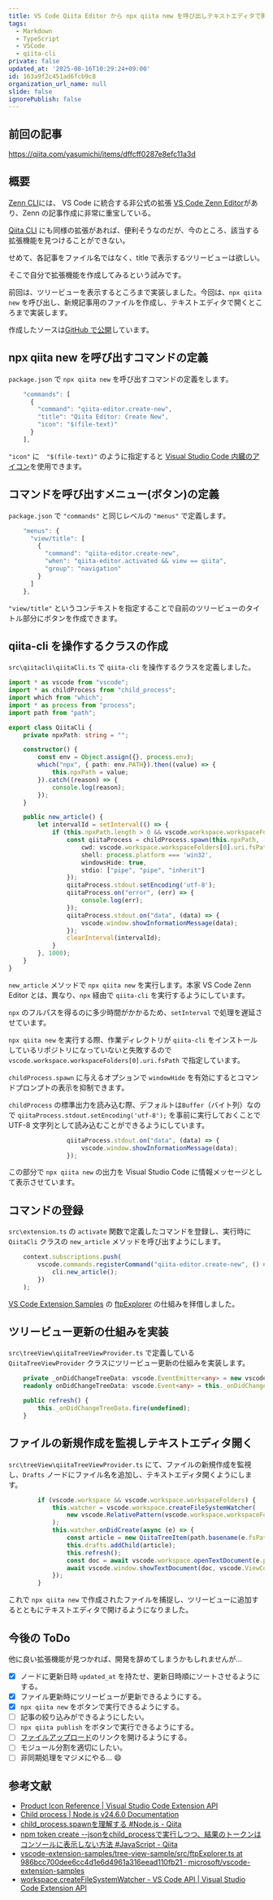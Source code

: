```yaml
---
title: VS Code Qiita Editor から npx qiita new を呼び出しテキストエディタで開くまで
tags:
  - Markdown
  - TypeScript
  - VSCode
  - qiita-cli
private: false
updated_at: '2025-08-16T10:29:24+09:00'
id: 163a9f2c451ad6fcb9c8
organization_url_name: null
slide: false
ignorePublish: false
---
```

## 前回の記事

https://qiita.com/yasumichi/items/dffcff0287e8efc11a3d

## 概要

[Zenn CLI](https://zenn.dev/zenn/articles/install-zenn-cli)には、 VS Code に統合する非公式の拡張 [VS Code Zenn Editor](https://marketplace.visualstudio.com/items?itemName=negokaz.zenn-editor)があり、Zenn の記事作成に非常に重宝している。

[Qiita CLI](https://qiita.com/Qiita/items/666e190490d0af90a92b) にも同様の拡張があれば、便利そうなのだが、今のところ、該当する拡張機能を見つけることができない。

せめて、各記事をファイル名ではなく、title で表示するツリービューは欲しい。

そこで自分で拡張機能を作成してみるという試みです。

前回は、ツリービューを表示するところまで実装しました。今回は、`npx qiita new` を呼び出し、新規記事用のファイルを作成し、テキストエディタで開くところまで実装します。

作成したソースは[GitHub で公開](https://github.com/yasumichi/vscode-qiita-editor)しています。

## npx qiita new を呼び出すコマンドの定義

`package.json` で `npx qiita new` を呼び出すコマンドの定義をします。

```ts
    "commands": [
      {
        "command": "qiita-editor.create-new",
        "title": "Qiita Editor: Create New",
        "icon": "$(file-text)"
      }
    ],
```

`"icon"` に　`"$(file-text)"` のように指定すると [Visual Studio Code 内臓のアイコン](https://code.visualstudio.com/api/references/icons-in-labels)を使用できます。

## コマンドを呼び出すメニュー(ボタン)の定義

`package.json` で `"commands"` と同じレベルの `"menus"` で定義します。

```ts
    "menus": {
      "view/title": [
        {
          "command": "qiita-editor.create-new",
          "when": "qiita-editor.activated && view == qiita",
          "group": "navigation"
        }
      ]
    },
```

`"view/title"` というコンテキストを指定することで自前のツリービューのタイトル部分にボタンを作成できます。

## qiita-cli を操作するクラスの作成

`src\qiitacli\qiitaCli.ts` で `qiita-cli` を操作するクラスを定義しました。

```ts
import * as vscode from "vscode";
import * as childProcess from "child_process";
import which from "which";
import * as process from "process";
import path from "path";

export class QiitaCli {
    private npxPath: string = "";

    constructor() {
        const env = Object.assign({}, process.env);
        which("npx", { path: env.PATH}).then((value) => {
            this.npxPath = value;
        }).catch((reason) => {
            console.log(reason);
        });       
    }

    public new_article() {
        let intervalId = setInterval(() => {
            if (this.npxPath.length > 0 && vscode.workspace.workspaceFolders) {
                const qiitaProcess = childProcess.spawn(this.npxPath, ["qiita", "new"], {
                    cwd: vscode.workspace.workspaceFolders[0].uri.fsPath,
                    shell: process.platform === 'win32',
                    windowsHide: true,
                    stdio: ["pipe", "pipe", "inherit"]
                });
                qiitaProcess.stdout.setEncoding('utf-8');
                qiitaProcess.on("error", (err) => {
                    console.log(err);
                });
                qiitaProcess.stdout.on("data", (data) => {
                    vscode.window.showInformationMessage(data);
                });
                clearInterval(intervalId);
            }
        }, 1000);
    }
}
```

`new_article` メソッドで `npx qiita new` を実行します。本家 VS Code Zenn Editor とは、異なり、`npx` 経由で `qiita-cli` を実行するようにしています。

`npx` のフルパスを得るのに多少時間がかかるため、`setInterval` で処理を遅延させています。

`npx qiita new` を実行する際、作業ディレクトリが `qiita-cli` をインストールしているリポジトリになっていないと失敗するので `vscode.workspace.workspaceFolders[0].uri.fsPath` で指定しています。

`childProcess.spawn` に与えるオプションで `windowHide` を有効にするとコマンドプロンプトの表示を抑制できます。

`childProcess` の標準出力を読み込む際、デフォルトは`Buffer`（バイト列）なので `qiitaProcess.stdout.setEncoding('utf-8');` を事前に実行しておくことで UTF-8 文字列として読み込むことができるようにしています。

```ts
                qiitaProcess.stdout.on("data", (data) => {
                    vscode.window.showInformationMessage(data);
                });
```

この部分で `npx qiita new` の出力を Visual Studio Code に情報メッセージとして表示させています。

## コマンドの登録

`src\extension.ts` の `activate` 関数で定義したコマンドを登録し、実行時に `QiitaCli` クラスの `new_article` メソッドを呼び出すようにします。

```ts
	context.subscriptions.push(
		vscode.commands.registerCommand("qiita-editor.create-new", () => {
			cli.new_article();
		})
	);
```

[VS Code Extension Samples](https://github.com/microsoft/vscode-extension-samples/tree/main) の [ftpExplorer](https://github.com/microsoft/vscode-extension-samples/blob/986bcc700dee6cc4d1e6d4961a316eead110fb21/tree-view-sample/src/ftpExplorer.ts) の仕組みを拝借しました。

## ツリービュー更新の仕組みを実装

`src\treeView\qiitaTreeViewProvider.ts` で定義している `QiitaTreeViewProvider` クラスにツリービュー更新の仕組みを実装します。

```ts
    private _onDidChangeTreeData: vscode.EventEmitter<any> = new vscode.EventEmitter<any>();
    readonly onDidChangeTreeData: vscode.Event<any> = this._onDidChangeTreeData.event;

    public refresh() {
        this._onDidChangeTreeData.fire(undefined);
    }
```

## ファイルの新規作成を監視しテキストエディタ開く

`src\treeView\qiitaTreeViewProvider.ts` にて、ファイルの新規作成を監視し、`Drafts` ノードにファイル名を追加し、テキストエディタ開くようにします。

```ts
        if (vscode.workspace && vscode.workspace.workspaceFolders) {
            this.watcher = vscode.workspace.createFileSystemWatcher(
                new vscode.RelativePattern(vscode.workspace.workspaceFolders[0], "public/*.md")
            );
            this.watcher.onDidCreate(async (e) => {
                const article = new QiitaTreeItem(path.basename(e.fsPath) , e.path);
                this.drafts.addChild(article);
                this.refresh();
                const doc = await vscode.workspace.openTextDocument(e.path);
                await vscode.window.showTextDocument(doc, vscode.ViewColumn.One, true); 
            });
        }
```

これで `npx qiita new` で作成されたファイルを捕捉し、ツリービューに追加するとともにテキストエディタで開けるようになりました。

## 今後の ToDo

他に良い拡張機能が見つかれば、開発を辞めてしまうかもしれませんが…

- [x] ノードに更新日時 `updated_at` を持たせ、更新日時順にソートさせるようにする。
- [x] ファイル更新時にツリービューが更新できるようにする。
- [x] `npx qiita new` をボタンで実行できるようにする。
- [ ] 記事の絞り込みができるようにしたい。
- [ ] `npx qiita publish` をボタンで実行できるようにする。
- [ ] [ファイルアップロード](https://qiita.com/settings/uploading_images)のリンクを開けるようにする。
- [ ] モジュール分割を適切にしたい。
- [ ] 非同期処理をマジメにやる… :smile:

## 参考文献

- [Product Icon Reference | Visual Studio Code Extension API](https://code.visualstudio.com/api/references/icons-in-labels)
- [Child process | Node.js v24.6.0 Documentation](https://nodejs.org/api/child_process.html)
- [child_process.spawnを理解する #Node.js - Qiita](https://qiita.com/k96mz/items/43444cedbfc2a11a01ea)
- [npm token create --jsonをchild_processで実行しつつ、結果のトークンはコンソールに表示しない方法 #JavaScript - Qiita](https://qiita.com/nariakiiwatani/items/0ef81f31ca9d1d071076)
- [vscode-extension-samples/tree-view-sample/src/ftpExplorer.ts at 986bcc700dee6cc4d1e6d4961a316eead110fb21 · microsoft/vscode-extension-samples](https://github.com/microsoft/vscode-extension-samples/blob/986bcc700dee6cc4d1e6d4961a316eead110fb21/tree-view-sample/src/ftpExplorer.ts)
- [workspace.createFileSystemWatcher - VS Code API | Visual Studio Code Extension API](https://code.visualstudio.com/api/references/vscode-api#workspace.createFileSystemWatcher)
